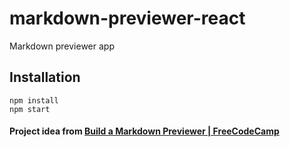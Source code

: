 # markdown-previewer-react
Markdown previewer app 

## Installation
```
npm install
npm start
```

#### Project idea from [Build a Markdown Previewer | FreeCodeCamp](https://www.freecodecamp.org/challenges/build-a-markdown-previewer)
